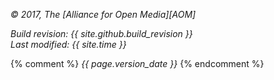 
_&copy; 2017, The [Alliance for Open Media][AOM]_

_Build revision: {{ site.github.build_revision }}_  
_Last modified: {{ site.time }}_

{% comment %}
_{{ page.version_date }}_
{% endcomment %}
